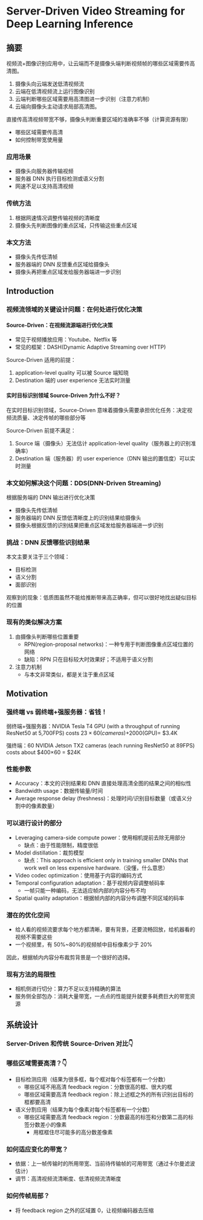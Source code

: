 # Server-Driven Video Streaming for Deep Learning Inference

## 摘要

视频流+图像识别应用中，让云端而不是摄像头端判断视频帧的哪些区域需要传高清图。

1. 摄像头向云端发送低清视频流
2. 云端在低清视频流上运行图像识别
3. 云端判断哪些区域需要用高清图进一步识别（注意力机制）
4. 云端向摄像头主动请求局部高清图。

直接传高清视频带宽不够，摄像头判断重要区域的准确率不够（计算资源有限）

- 哪些区域需要传高清
- 如何控制带宽使用量

### 应用场景

- 摄像头向服务器传输视频
- 服务器 DNN 执行目标检测或语义分割
- 网速不足以支持高清视频

### 传统方法

1. 根据网速情况调整传输视频的清晰度
2. 摄像头先判断图像的重点区域，只传输这些重点区域

### 本文方法

- 摄像头先传低清帧
- 服务器端的 DNN 反馈重点区域给摄像头
- 摄像头再把重点区域发给服务器端进一步识别

## Introduction

### 视频流领域的关键设计问题：在何处进行优化决策

#### Source-Driven：在视频流源端进行优化决策

- 常见于视频播放应用：Youtube、Netflix 等
- 常见的框架：DASH(Dynamic Adaptive Streaming over HTTP)

Source-Driven 适用的前提：
1. application-level quality 可以被 Source 端知晓
2. Destination 端的 user experience 无法实时测量

#### 实时目标识别领域 Source-Driven 为什么不好？
  
在实时目标识别领域，Source-Driven 意味着摄像头需要承担优化任务：决定视频流质量、决定传帧的哪些部分等

Source-Driven 前提不满足：
1. Source 端（摄像头）无法估计 application-level quality（服务器上的识别准确率）
2. Destination 端（服务器）的 user experience（DNN 输出的置信度）可以实时测量

### 本文如何解决这个问题：DDS(DNN-Driven Streaming)

根据服务端的 DNN 输出进行优化决策

- 摄像头先传低清帧
- 服务器端的 DNN 反馈低清晰度上的识别结果给摄像头
- 摄像头根据反馈的识别结果把重点区域发给服务器端进一步识别

### 挑战：DNN 反馈哪些识别结果

本文主要关注于三个领域：
- 目标检测
- 语义分割
- 面部识别

观察到的现象：低质图虽然不能给推断带来高正确率，但可以很好地找出疑似目标的位置

### 现有的类似解决方案

1. 由摄像头判断哪些位置重要
   - RPN(region-proposal networks)：一种专用于判断图像重点区域位置的网络
   - 缺陷：RPN 只在目标较大时效果好；不适用于语义分割
2. 注意力机制
   - 与本文非常类似，都是关注于重点区域

## Motivation

### 强终端 vs 弱终端+强服务器：省钱！

弱终端+强服务器：NVIDIA Tesla T4 GPU (with a throughput of running ResNet50 at 5,700FPS) costs $23 × 60(cameras)+$2000(GPU)= $3.4K

强终端：60 NVIDIA Jetson TX2 cameras (each running ResNet50 at 89FPS)
costs about $400×60 = $24K

### 性能参数

- Accuracy：本文的识别结果和 DNN 直接处理高清全图的结果之间的相似性
- Bandwidth usage：数据传输量/时间
- Average response delay (freshness)：处理时间/识别目标数量（或语义分割中的像素数量）

### 可以进行设计的部分

- Leveraging camera-side compute power：使用相机提前去除无用部分
  - 缺点：由于性能限制，精度很低
- Model distillation：裁剪模型
  - 缺点：This approach is efficient only in training smaller DNNs that work well on less expensive hardware.（没懂，什么意思）
- Video codec optimization：使用基于内容的编码方式
- Temporal configuration adaptation：基于视频内容调整帧码率
  - 一帧只能一种编码，无法适应帧内部的内容分布不均
- Spatial quality adaptation：根据帧内部的内容分布调整不同区域的码率

### 潜在的优化空间

- 给人看的视频流要求每个地方都清晰，要有背景，还要流畅回放，给机器看的视频不需要这些
- 一个视频里，有 50%~80%的视频帧中目标像素少于 20%

因此，根据帧内内容分布裁剪背景是一个很好的选择。

### 现有方法的局限性

- 相机侧进行切分：算力不足以支持精确的算法
- 服务侧全部包办：消耗大量带宽，一点点的性能提升就要多耗费巨大的带宽资源

## 系统设计

### Server-Driven 和传统 Source-Driven 对比👇

### 哪些区域需要高清？👇

- 目标检测应用（结果为很多框，每个框对每个标签都有一个分数）
  - 哪些区域不用高清 feedback region：分数很高的框、很大的框
  - 哪些区域需要高清 feedback region：除上述框之外的所有识别出目标的框都要高清
- 语义分割应用（结果为每个像素对每个标签都有一个分数）
  - 哪些区域需要高清 feedback region：分数最高的标签和分数第二高的标签分数差小的像素
    - 用框框住尽可能多的高分数差像素

### 如何适应变化的带宽？

- 依据：上一帧传输时的所用带宽、当前待传输帧的可用带宽（通过卡尔曼滤波估计）
- 调节：高清视频流清晰度、低清视频流清晰度

### 如何传帧局部？

- 将 feedback region 之外的区域置 0，让视频编码器去压缩
